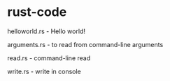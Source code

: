 # rust-code

helloworld.rs - Hello world!

arguments.rs - to read from command-line arguments

read.rs - command-line read

write.rs - write in console
